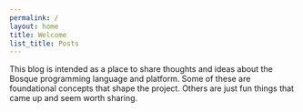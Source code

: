 ```yaml
---
permalink: /
layout: home
title: Welcome
list_title: Posts
---
```


This blog is intended as a place to share thoughts and ideas about the Bosque programming language and platform. Some of these are foundational concepts that shape the  project. Others are just fun things that came up and seem worth sharing.
